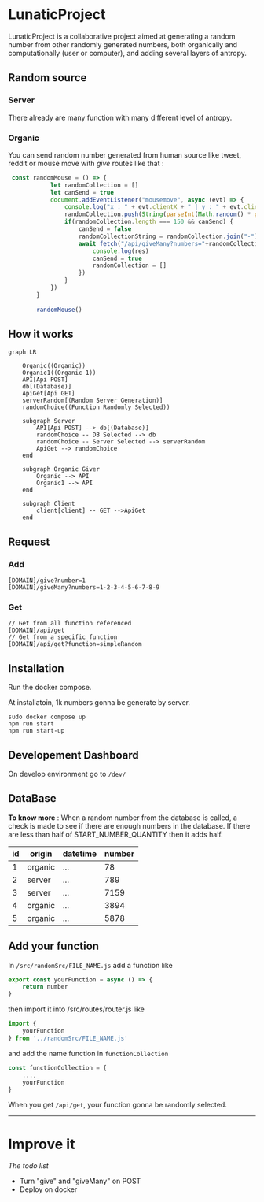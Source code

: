 # LunaticProject

LunaticProject is a collaborative project aimed at generating a random number from other randomly generated numbers, both organically and computationally (user or computer), and adding several layers of antropy.

## Random source

### Server 

There already are many function with many different level of antropy.

### Organic

You can send random number generated from human source like tweet, reddit or mouse move with _give_ routes like that :

```javascript
 const randomMouse = () => {
            let randomCollection = []
            let canSend = true
            document.addEventListener("mousemove", async (evt) => {
                console.log("x : " + evt.clientX + " | y : " + evt.clientY)
                randomCollection.push(String(parseInt(Math.random() * parseInt(evt.clientY + evt.clientX / 10))))
                if(randomCollection.length === 150 && canSend) {
                    canSend = false
                    randomCollectionString = randomCollection.join("-")
                    await fetch("/api/giveMany?numbers="+randomCollectionString).then((res) => {
                        console.log(res)
                        canSend = true
                        randomCollection = []
                    })
                }
            })
        }
    
        randomMouse()
```

## How it works

```mermaid
graph LR

    Organic((Organic))
    Organic1((Organic 1))
    API[Api POST]
    db[(Database)]
    ApiGet[Api GET]
    serverRandom[(Random Server Generation)]
    randomChoice((Function Randomly Selected))

    subgraph Server
        API[Api POST] --> db[(Database)] 
        randomChoice -- DB Selected --> db
        randomChoice -- Server Selected --> serverRandom
        ApiGet --> randomChoice
    end

    subgraph Organic Giver
        Organic --> API
        Organic1 --> API
    end

    subgraph Client
        client[client] -- GET -->ApiGet
    end
```

## Request

### Add  

```url
[DOMAIN]/give?number=1
[DOMAIN]/giveMany?numbers=1-2-3-4-5-6-7-8-9
```

### Get  

```url
// Get from all function referenced
[DOMAIN]/api/get
// Get from a specific function
[DOMAIN]/api/get?function=simpleRandom
```

## Installation

Run the docker compose.

At installatoin, 1k numbers gonna be generate by server.

```
sudo docker compose up
npm run start
npm run start-up
```

## Developement Dashboard

On develop environment go to `/dev/`

## DataBase

__To know more__ :
When a random number from the database is called, a check is made to see if there are enough numbers in the database. If there are less than half of START_NUMBER_QUANTITY then it adds half.

| id | origin | datetime | number |
|--|--|--|--|
| 1 | organic   | ... | 78
| 2 | server    | ... | 789
| 3 | server    | ... | 7159
| 4 | organic   | ... | 3894
| 5 | organic   | ... | 5878

## Add your function

In `/src/randomSrc/FILE_NAME.js` add a function like
```javascript
export const yourFunction = async () => {
    return number
}
```
then import it into /src/routes/router.js like 
```javascript
import {
    yourFunction
} from '../randomSrc/FILE_NAME.js'
```
and add the name function in `functionCollection`
```javascript
const functionCollection = {
    ...,
    yourFunction
}
```

When you get `/api/get`, your function gonna be randomly selected.


___
# Improve it 
_The todo list_
- Turn "give" and "giveMany" on POST
- Deploy on docker